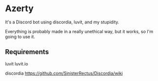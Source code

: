 # Azerty

It's a Discord bot using discordia, luvit, and my stupidity.

Everything is probably made in a really unethical way, but it works, so I'm going to use it.

## Requirements

luvit luvit.io

discordia https://github.com/SinisterRectus/Discordia/wiki
